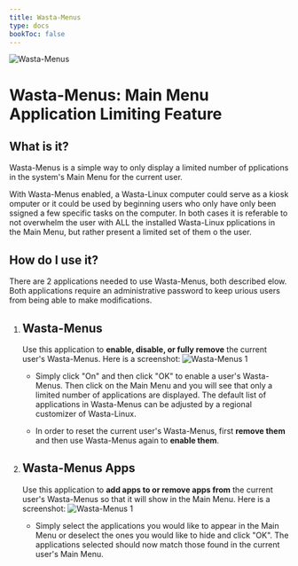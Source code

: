 ```yaml
---
title: Wasta-Menus
type: docs
bookToc: false
---
```


![Wasta-Menus](/media/wasta-apps/wasta-menus/wasta-menus-128.png)

# Wasta-Menus: Main Menu Application Limiting Feature

## What is it?

Wasta-Menus is a simple way to only display a limited number of pplications in the system's Main Menu for the current user.

With Wasta-Menus enabled, a Wasta-Linux computer could serve as a kiosk omputer or it could be used by beginning users who only have only been ssigned a few specific tasks on the computer. In both cases it is referable to not overwhelm the user with ALL the installed Wasta-Linux pplications in the Main Menu, but rather present a limited set of them o the user.

## How do I use it?

There are 2 applications needed to use Wasta-Menus, both described elow. Both applications require an administrative password to keep urious users from being able to make modifications.

1. ## Wasta-Menus

    Use this application to **enable, disable, or fully remove** the current user's Wasta-Menus. 
Here is a screenshot:
![Wasta-Menus 1](/media/wasta-apps/wasta-menus/wasta-menus-1.png)

    - Simply click "On" and then click "OK" to enable a user's Wasta-Menus. Then click on the Main Menu and you will see that only a limited number of applications are displayed. The default list of applications in Wasta-Menus can be adjusted by a regional customizer of Wasta-Linux.

    - In order to reset the current user's Wasta-Menus, first **remove them** and then use Wasta-Menus again to **enable them**.

2. ## Wasta-Menus Apps

    Use this application to **add apps to or remove apps from** the current user's Wasta-Menus so that it will show in the Main Menu. Here is a screenshot:
![Wasta-Menus 1](/media/wasta-apps/wasta-menus/wasta-menus-2.png)

    - Simply select the applications you would like to appear in the Main Menu or deselect the ones you would like to hide and click "OK". The applications selected should now match those found in the current user's Main Menu.
